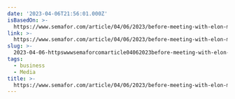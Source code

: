 ```yaml
---
date: '2023-04-06T21:56:01.000Z'
isBasedOn: >-
  https://www.semafor.com/article/04/06/2023/before-meeting-with-elon-musk-top-advertisers-privately-debate-his-racist-rhetoric
link: >-
  https://www.semafor.com/article/04/06/2023/before-meeting-with-elon-musk-top-advertisers-privately-debate-his-racist-rhetoric
slug: >-
  2023-04-06-httpswwwsemaforcomarticle04062023before-meeting-with-elon-musk-top-advertisers-privately-debate-his-racist-rhetoric
tags:
  - business
  - Media
title: >-
  https://www.semafor.com/article/04/06/2023/before-meeting-with-elon-musk-top-advertisers-privately-debate-his-racist-rhetoric
---
```


